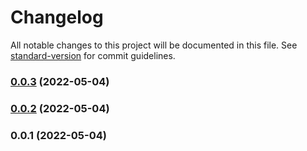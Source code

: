 # Changelog

All notable changes to this project will be documented in this file. See [standard-version](https://github.com/conventional-changelog/standard-version) for commit guidelines.

### [0.0.3](https://github.com/Kikobeats/test-automate-release/compare/v0.0.2...v0.0.3) (2022-05-04)

### [0.0.2](https://github.com/Kikobeats/test-automate-release/compare/v0.0.1...v0.0.2) (2022-05-04)

### 0.0.1 (2022-05-04)
